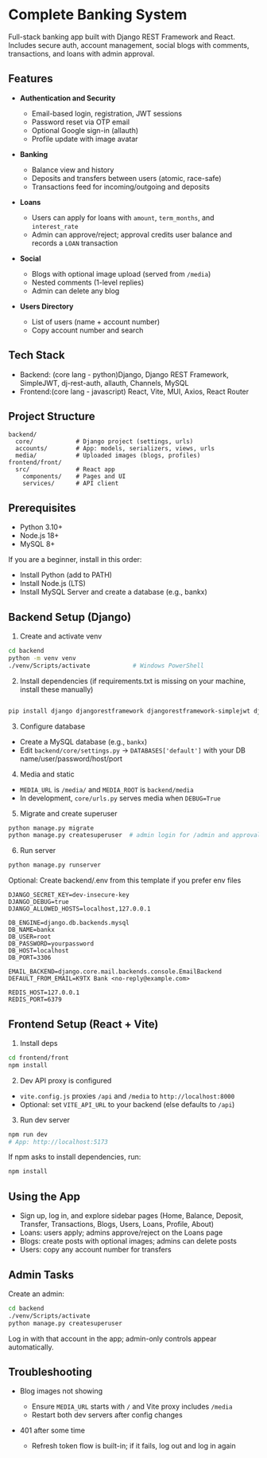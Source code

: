 # Complete Banking System

Full-stack banking app built with Django REST Framework and React. Includes secure auth, account management, social blogs with comments, transactions, and loans with admin approval.

## Features

- **Authentication and Security**

  - Email-based login, registration, JWT sessions
  - Password reset via OTP email
  - Optional Google sign-in (allauth)
  - Profile update with image avatar

- **Banking**

  - Balance view and history
  - Deposits and transfers between users (atomic, race-safe)
  - Transactions feed for incoming/outgoing and deposits

- **Loans**

  - Users can apply for loans with `amount`, `term_months`, and `interest_rate`
  - Admin can approve/reject; approval credits user balance and records a `LOAN` transaction

- **Social**

  - Blogs with optional image upload (served from `/media`)
  - Nested comments (1-level replies)
  - Admin can delete any blog

- **Users Directory**
  - List of users (name + account number)
  - Copy account number and search

## Tech Stack

- Backend: (core lang - python)Django, Django REST Framework, SimpleJWT, dj-rest-auth, allauth, Channels, MySQL
- Frontend:(core lang - javascript) React, Vite, MUI, Axios, React Router

## Project Structure

```
backend/
  core/            # Django project (settings, urls)
  accounts/        # App: models, serializers, views, urls
  media/           # Uploaded images (blogs, profiles)
frontend/front/
  src/             # React app
    components/    # Pages and UI
    services/      # API client
```

## Prerequisites

- Python 3.10+
- Node.js 18+
- MySQL 8+

If you are a beginner, install in this order:

- Install Python (add to PATH)
- Install Node.js (LTS)
- Install MySQL Server and create a database (e.g., bankx)

## Backend Setup (Django)

1. Create and activate venv

```bash
cd backend
python -m venv venv
./venv/Scripts/activate            # Windows PowerShell
```

2. Install dependencies (if requirements.txt is missing on your machine, install these manually)

```bash

pip install django djangorestframework djangorestframework-simplejwt django-oauth-toolkit django-allauth dj-rest-auth[with_social] mysqlclient python-decouple Pillow django-cors-headers channels channels-redis

```

3. Configure database

- Create a MySQL database (e.g., `bankx`)
- Edit `backend/core/settings.py` → `DATABASES['default']` with your DB name/user/password/host/port

4. Media and static

- `MEDIA_URL` is `/media/` and `MEDIA_ROOT` is `backend/media`
- In development, `core/urls.py` serves media when `DEBUG=True`

5. Migrate and create superuser

```bash
python manage.py migrate
python manage.py createsuperuser  # admin login for /admin and approvals
```

6. Run server

```bash
python manage.py runserver
```

Optional: Create backend/.env from this template if you prefer env files

```
DJANGO_SECRET_KEY=dev-insecure-key
DJANGO_DEBUG=true
DJANGO_ALLOWED_HOSTS=localhost,127.0.0.1

DB_ENGINE=django.db.backends.mysql
DB_NAME=bankx
DB_USER=root
DB_PASSWORD=yourpassword
DB_HOST=localhost
DB_PORT=3306

EMAIL_BACKEND=django.core.mail.backends.console.EmailBackend
DEFAULT_FROM_EMAIL=K9TX Bank <no-reply@example.com>

REDIS_HOST=127.0.0.1
REDIS_PORT=6379
```

## Frontend Setup (React + Vite)

1. Install deps

```bash
cd frontend/front
npm install
```

2. Dev API proxy is configured

- `vite.config.js` proxies `/api` and `/media` to `http://localhost:8000`
- Optional: set `VITE_API_URL` to your backend (else defaults to `/api`)

3. Run dev server

```bash
npm run dev
# App: http://localhost:5173
```

If npm asks to install dependencies, run:

```bash
npm install
```

## Using the App

- Sign up, log in, and explore sidebar pages (Home, Balance, Deposit, Transfer, Transactions, Blogs, Users, Loans, Profile, About)
- Loans: users apply; admins approve/reject on the Loans page
- Blogs: create posts with optional images; admins can delete posts
- Users: copy any account number for transfers

## Admin Tasks

Create an admin:

```bash
cd backend
./venv/Scripts/activate
python manage.py createsuperuser
```

Log in with that account in the app; admin-only controls appear automatically.

## Troubleshooting

- Blog images not showing

  - Ensure `MEDIA_URL` starts with `/` and Vite proxy includes `/media`
  - Restart both dev servers after config changes

- 401 after some time

  - Refresh token flow is built-in; if it fails, log out and log in again
